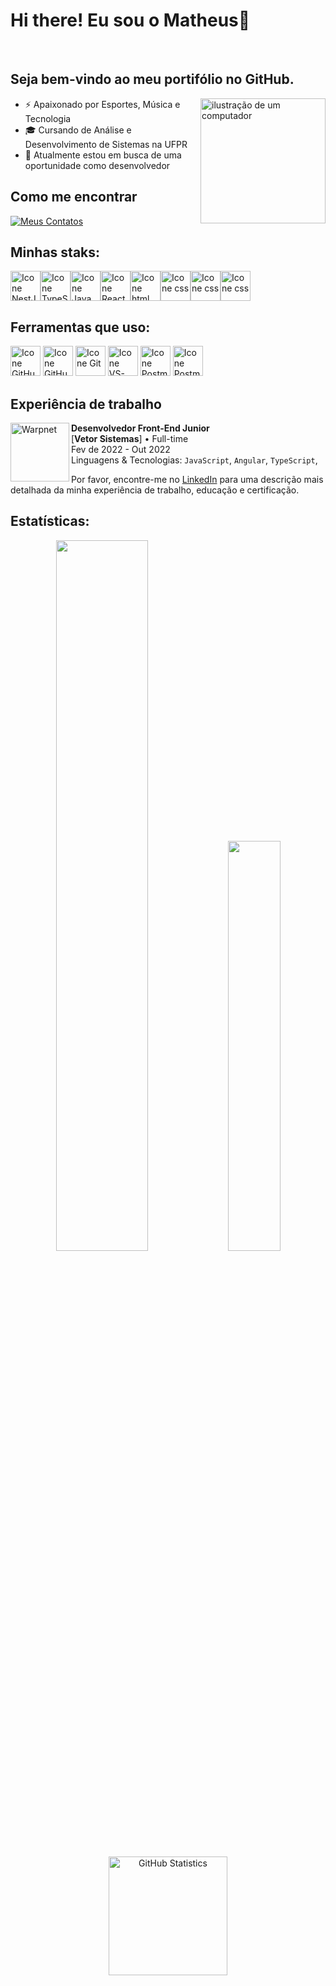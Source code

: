 <h1> Hi there! Eu sou o Matheus👋 </h1><br>

## Seja bem-vindo ao meu portifólio no GitHub. 
<img src="https://raw.githubusercontent.com/MicaelliMedeiros/micaellimedeiros/master/image/computer-illustration.png" alt="ilustração de um computador" min-width="200px" max-width="200px" width="200px" align="right">

- ⚡ Apaixonado por Esportes, Música e Tecnologia
- 🎓 Cursando de Análise e Desenvolvimento de Sistemas na UFPR
- 🏦 Atualmente estou em busca de uma oportunidade como desenvolvedor

<h2 align='left'>Como me encontrar</h2> 
<p align="left">
<a  href="https://matheuskerscher.github.io/links/" title="Meus Contatos">
<img src="https://img.shields.io/badge/Meus_Contatos-000?style=for-the-badge&logo=ko-fi&logoColor=white&link=https://matheuskerscher.github.io/links/" alt="Meus Contatos"/></a>



## Minhas staks:
<div style="display:flex">
  <img height="48px" width="48px" alt="Icone NestJS" src="https://skillicons.dev/icons?i=angular"/>
  <img height="48px" width="48px" alt="Icone TypeScript" src="https://skillicons.dev/icons?i=ts"/>
  <img height="48px" width="48px" alt="Icone Java Script" src="https://skillicons.dev/icons?i=js"/>
    <img height="48px" width="48px" alt="Icone React" src="https://skillicons.dev/icons?i=bootstrap"/>
  <img height="48px" width="48px" alt="Icone html" src="https://skillicons.dev/icons?i=html"/>
  <img height="48px" width="48px" alt="Icone css" src="https://skillicons.dev/icons?i=css"/>
  <img height="48px" width="48px" alt="Icone css" src="https://skillicons.dev/icons?i=java"/>
   <img height="48px" width="48px" alt="Icone css" src="https://skillicons.dev/icons?i=mysql"/>
</div>

## Ferramentas que uso:
[<img height="48px" width="48px" alt="Icone GitHub" src="https://skillicons.dev/icons?i=github"/>](https://github.com/)
[<img height="48px" width="48px" alt="Icone GitHub" src="https://skillicons.dev/icons?i=gitlab"/>](https://gitlab.com/)
[<img height="48px" width="48px" alt="Icone Git" src="https://skillicons.dev/icons?i=git"/>](https://git-scm.com)
[<img height="48px" width="48px" alt="Icone VS-Code" src="https://skillicons.dev/icons?i=vscode"/>](https://code.visualstudio.com)
[<img height="48px" width="48px" alt="Icone Postman" src="https://skillicons.dev/icons?i=postman"/>](https://www.postman.com)
[<img height="48px" width="48px" alt="Icone Postman" src="https://skillicons.dev/icons?i=idea"/>](https://www.jetbrains.com/pt-br/idea/)

## Experiência de trabalho

<img align="left" height="94px" width="94px" alt="Warpnet" src="https://vetorsistemas.com.br/assets/img/logo-vetor-site.svg"/>

**Desenvolvedor Front-End Junior** \
[**Vetor Sistemas**] • Full-time \
Fev de 2022 - Out 2022 \
Linguagens & Tecnologias: `JavaScript`, `Angular`, `TypeScript`,
<br/>

Por favor, encontre-me no [LinkedIn](https://www.linkedin.com/in/matheus-kerscher/) para uma descrição mais detalhada da minha experiência de trabalho, educação e certificação.

## Estatísticas:
<div align="center">
  <img width="54%" src="https://github-readme-stats.vercel.app/api?username=MatheusKerscher&show_icons=true&theme=tokyonight&include_all_commits=true&count_private=true"/>
  <img width="41%" src="https://github-readme-stats.vercel.app/api/top-langs/?username=MatheusKerscher&layout=compact&langs_count=7&theme=tokyonight"/>
  <img height="190px" alt="GitHub Statistics" src="http://github-readme-streak-stats.herokuapp.com/?user=MatheusKerscher&amp;theme=tokyonight"/>
</div>
